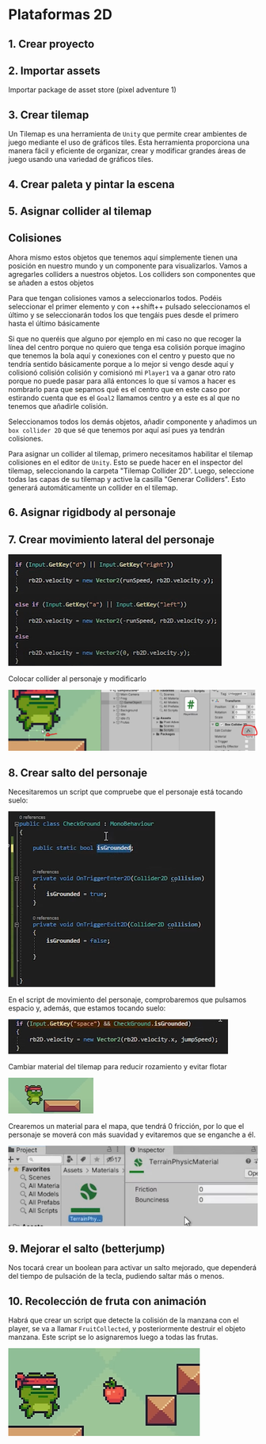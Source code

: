 # Plataformas 2D

## 1. Crear proyecto

## 2. Importar assets

Importar package de asset store (pixel adventure 1)

## 3. Crear tilemap

Un Tilemap es una herramienta de ``Unity`` que permite crear ambientes de juego mediante el uso de gráficos tiles. Esta herramienta proporciona una manera fácil y eficiente de organizar, crear y modificar grandes áreas de juego usando una variedad de gráficos tiles.

## 4. Crear paleta y pintar la escena

## 5. Asignar collider al tilemap

## Colisiones

Ahora mismo estos objetos que tenemos aquí simplemente tienen una posición en nuestro mundo y un componente para visualizarlos. Vamos a agregarles colliders a nuestros objetos. Los colliders son  componentes que se añaden a estos objetos

Para que tengan colisiones vamos a seleccionarlos todos. Podéis seleccionar el primer elemento y con ++shift++ pulsado seleccionamos el último y se seleccionarán todos los que tengáis pues desde el primero hasta el último básicamente

Si que no queréis que alguno por ejemplo en mi caso no que recoger la línea del centro porque no quiero que tenga esa colisión porque imagino que tenemos la bola aquí y conexiones con el centro y puesto que no tendría sentido básicamente porque a lo mejor si vengo desde aquí y colisionó colisión colisión y comisionó mi ``Player1`` va a ganar otro rato porque no puede pasar para allá entonces lo que sí vamos a hacer es nombrarlo para que sepamos qué es el centro que en este caso por estirando cuenta que es el ``Goal2`` llamamos centro y a este es al que no tenemos que añadirle colisión.

Seleccionamos todos los demás objetos, añadir componente y añadimos un ``box collider 2D`` que sé que tenemos por aquí así pues ya tendrán colisiones.

Para asignar un collider al tilemap, primero necesitamos habilitar el tilemap colisiones en el editor de ``Unity``. Esto se puede hacer en el inspector del tilemap, seleccionando la carpeta "Tilemap Collider 2D". Luego, seleccione todas las capas de su tilemap y active la casilla "Generar Colliders". Esto generará automáticamente un collider en el tilemap.

## 6. Asignar rigidbody al personaje

## 7. Crear movimiento lateral del personaje

![imagen](media/image3.png)

Colocar collider al personaje y modificarlo

![imagen](media/image4.png)

## 8. Crear salto del personaje

Necesitaremos un script que compruebe que el personaje está tocando suelo:

![imagen](media/image5.png)

En el script de movimiento del personaje, comprobaremos que pulsamos espacio y, además, que estamos tocando suelo:

![imagen](media/image6.png)

Cambiar material del tilemap para reducir rozamiento y evitar flotar

![imagen](media/image7.png)

Crearemos un material para el mapa, que tendrá 0 fricción, por lo que el personaje se moverá con más suavidad y evitaremos que se enganche a él.

![imagen](media/image8.png)

## 9. Mejorar el salto (betterjump)

Nos tocará crear un boolean para activar un salto mejorado, que dependerá del tiempo de pulsación de la tecla, pudiendo saltar más o menos.

## 10. Recolección de fruta con animación

Habrá que crear un script que detecte la colisión de la manzana con el player, se va a llamar ``FruitCollected``, y posteriormente destruir el objeto manzana. Este script se lo asignaremos luego a todas las frutas.

![imagen](media/image9.png)
